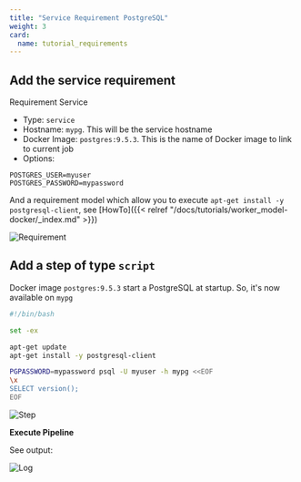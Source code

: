 ```yaml
---
title: "Service Requirement PostgreSQL"
weight: 3
card: 
  name: tutorial_requirements
---
```


## Add the service requirement

Requirement Service

* Type: `service`
* Hostname: `mypg`. This will be the service hostname
* Docker Image: `postgres:9.5.3`. This is the name of Docker image to link to current job
* Options:

```
POSTGRES_USER=myuser
POSTGRES_PASSWORD=mypassword
```

And a requirement model which allow you to execute `apt-get install -y postgresql-client`, see [HowTo]({{< relref "/docs/tutorials/worker_model-docker/_index.md" >}})


![Requirement](/images/tutorials_service_link_pg_requirements.png)

## Add a step of type `script`

Docker image `postgres:9.5.3` start a PostgreSQL at startup. So, it's now available on `mypg`

```bash
#!/bin/bash

set -ex

apt-get update
apt-get install -y postgresql-client

PGPASSWORD=mypassword psql -U myuser -h mypg <<EOF
\x
SELECT version();
EOF
```

![Step](/images/tutorials_service_link_pg_job.png)

**Execute Pipeline**

See output:

![Log](/images/tutorials_service_link_pg_log.png)
